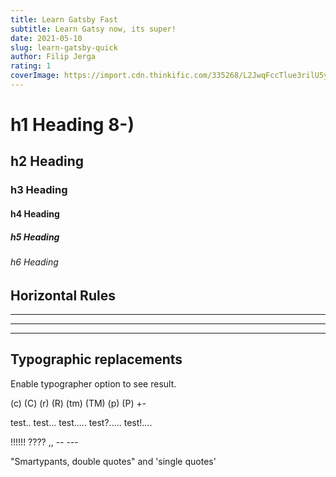 ```yaml
---
title: Learn Gatsby Fast
subtitle: Learn Gatsy now, its super!
date: 2021-05-10
slug: learn-gatsby-quick
author: Filip Jerga
rating: 1
coverImage: https://import.cdn.thinkific.com/335268/L2JwqFccTlue3rilU5yK_react.jpg
---
```


# h1 Heading 8-)
## h2 Heading
### h3 Heading
#### h4 Heading
##### h5 Heading
###### h6 Heading


## Horizontal Rules

___

---

***


## Typographic replacements

Enable typographer option to see result.

(c) (C) (r) (R) (tm) (TM) (p) (P) +-

test.. test... test..... test?..... test!....

!!!!!! ???? ,,  -- ---

"Smartypants, double quotes" and 'single quotes'
